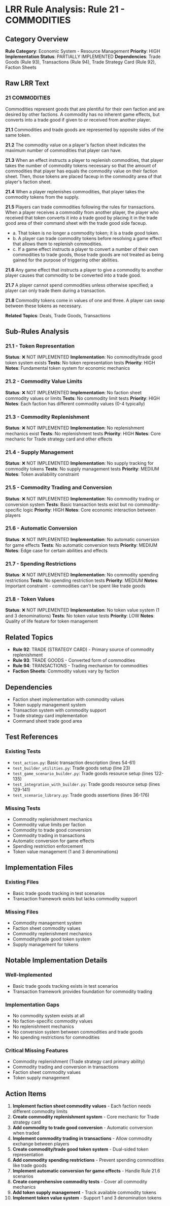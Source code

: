 # LRR Rule Analysis: Rule 21 - COMMODITIES

## Category Overview
**Rule Category**: Economic System - Resource Management
**Priority**: HIGH
**Implementation Status**: PARTIALLY IMPLEMENTED
**Dependencies**: Trade Goods (Rule 93), Transactions (Rule 94), Trade Strategy Card (Rule 92), Faction Sheets

## Raw LRR Text

### 21 COMMODITIES
Commodities represent goods that are plentiful for their own faction and are desired by other factions. A commodity has no inherent game effects, but converts into a trade good if given to or received from another player.

**21.1** Commodities and trade goods are represented by opposite sides of the same token.

**21.2** The commodity value on a player's faction sheet indicates the maximum number of commodities that player can have.

**21.3** When an effect instructs a player to replenish commodities, that player takes the number of commodity tokens necessary so that the amount of commodities that player has equals the commodity value on their faction sheet. Then, those tokens are placed faceup in the commodity area of that player's faction sheet.

**21.4** When a player replenishes commodities, that player takes the commodity tokens from the supply.

**21.5** Players can trade commodities following the rules for transactions. When a player receives a commodity from another player, the player who received that token converts it into a trade good by placing it in the trade good area of their command sheet with the trade good side faceup.
- a. That token is no longer a commodity token; it is a trade good token.
- b. A player can trade commodity tokens before resolving a game effect that allows them to replenish commodities.
- c. If a game effect instructs a player to convert a number of their own commodities to trade goods, those trade goods are not treated as being gained for the purpose of triggering other abilities.

**21.6** Any game effect that instructs a player to give a commodity to another player causes that commodity to be converted into a trade good.

**21.7** A player cannot spend commodities unless otherwise specified; a player can only trade them during a transaction.

**21.8** Commodity tokens come in values of one and three. A player can swap between these tokens as necessary.

**Related Topics**: Deals, Trade Goods, Transactions

## Sub-Rules Analysis

### 21.1 - Token Representation
**Status**: ❌ NOT IMPLEMENTED
**Implementation**: No commodity/trade good token system exists
**Tests**: No token representation tests
**Priority**: HIGH
**Notes**: Fundamental token system for economic mechanics

### 21.2 - Commodity Value Limits
**Status**: ❌ NOT IMPLEMENTED
**Implementation**: No faction sheet commodity values or limits
**Tests**: No commodity limit tests
**Priority**: HIGH
**Notes**: Each faction has different commodity values (0-4 typically)

### 21.3 - Commodity Replenishment
**Status**: ❌ NOT IMPLEMENTED
**Implementation**: No replenishment mechanics exist
**Tests**: No replenishment tests
**Priority**: HIGH
**Notes**: Core mechanic for Trade strategy card and other effects

### 21.4 - Supply Management
**Status**: ❌ NOT IMPLEMENTED
**Implementation**: No supply tracking for commodity tokens
**Tests**: No supply management tests
**Priority**: MEDIUM
**Notes**: Token availability constraint

### 21.5 - Commodity Trading and Conversion
**Status**: ❌ NOT IMPLEMENTED
**Implementation**: No commodity trading or conversion system
**Tests**: Basic transaction tests exist but no commodity-specific logic
**Priority**: HIGH
**Notes**: Core economic interaction between players

### 21.6 - Automatic Conversion
**Status**: ❌ NOT IMPLEMENTED
**Implementation**: No automatic conversion for game effects
**Tests**: No automatic conversion tests
**Priority**: MEDIUM
**Notes**: Edge case for certain abilities and effects

### 21.7 - Spending Restrictions
**Status**: ❌ NOT IMPLEMENTED
**Implementation**: No commodity spending restrictions
**Tests**: No spending restriction tests
**Priority**: MEDIUM
**Notes**: Important constraint - commodities can't be spent like trade goods

### 21.8 - Token Values
**Status**: ❌ NOT IMPLEMENTED
**Implementation**: No token value system (1 and 3 denominations)
**Tests**: No token value tests
**Priority**: LOW
**Notes**: Quality of life feature for token management

## Related Topics
- **Rule 92**: TRADE (STRATEGY CARD) - Primary source of commodity replenishment
- **Rule 93**: TRADE GOODS - Converted form of commodities
- **Rule 94**: TRANSACTIONS - Trading mechanism for commodities
- **Faction Sheets**: Commodity values vary by faction

## Dependencies
- Faction sheet implementation with commodity values
- Token supply management system
- Transaction system with commodity support
- Trade strategy card implementation
- Command sheet trade good area

## Test References

### Existing Tests
- `test_action.py`: Basic transaction description (lines 54-61)
- `test_builder_utilities.py`: Trade goods setup (line 23)
- `test_game_scenario_builder.py`: Trade goods resource setup (lines 122-135)
- `test_integration_with_builder.py`: Trade goods resource setup (lines 129-141)
- `test_scenario_library.py`: Trade goods assertions (lines 36-176)

### Missing Tests
- Commodity replenishment mechanics
- Commodity value limits per faction
- Commodity to trade good conversion
- Commodity trading in transactions
- Automatic conversion for game effects
- Spending restriction enforcement
- Token value management (1 and 3 denominations)

## Implementation Files

### Existing Files
- Basic trade goods tracking in test scenarios
- Transaction framework exists but lacks commodity support

### Missing Files
- Commodity management system
- Faction sheet commodity values
- Commodity replenishment mechanics
- Commodity/trade good token system
- Supply management for tokens

## Notable Implementation Details

### Well-Implemented
- Basic trade goods tracking exists in test scenarios
- Transaction framework provides foundation for commodity trading

### Implementation Gaps
- No commodity system exists at all
- No faction-specific commodity values
- No replenishment mechanics
- No conversion system between commodities and trade goods
- No spending restrictions for commodities

### Critical Missing Features
- Commodity replenishment (Trade strategy card primary ability)
- Commodity trading and conversion in transactions
- Faction sheet commodity values
- Token supply management

## Action Items

1. **Implement faction sheet commodity values** - Each faction needs different commodity limits
2. **Create commodity replenishment system** - Core mechanic for Trade strategy card
3. **Add commodity to trade good conversion** - Automatic conversion when traded
4. **Implement commodity trading in transactions** - Allow commodity exchange between players
5. **Create commodity/trade good token system** - Dual-sided token representation
6. **Add commodity spending restrictions** - Prevent spending commodities like trade goods
7. **Implement automatic conversion for game effects** - Handle Rule 21.6 scenarios
8. **Create comprehensive commodity tests** - Cover all commodity mechanics
9. **Add token supply management** - Track available commodity tokens
10. **Implement token value system** - Support 1 and 3 denomination tokens
